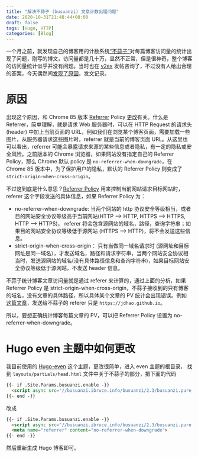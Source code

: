 ```yaml
---
title: "解决不蒜子 (busuanzi) 文章计数出错问题"
date: 2020-10-31T21:48:44+08:00
draft: false
tags: [Hugo, HTTP]
categories: [Blog]
---
```


一个月之前，就发现自己的博客用的计数系统[“不蒜子”](https://busuanzi.ibruce.info/)对每篇博客访问量的统计出现了问题，刚写的博文，访问量都是几十万，显然不正常，但是很神奇，整个博客的访问量统计似乎并没有问题。当时也在 [v2ex](https://v2ex.com/t/707052#reply7) 发帖咨询了，不过没有人给出合理的答案，今天偶然间[发现了原因](https://github.com/flysnow-org/maupassant-hugo/pull/121)，发文记录。

<!--more-->

# 原因

出现这个原因，和 Chrome 85 版本 [Referrer](https://en.wikipedia.org/wiki/HTTP_referer) Policy [更改](https://developers.google.com/web/updates/2020/07/referrer-policy-new-chrome-default)有关。什么是 Referrer，简单理解，就是请求 Web 服务器时，可以在 HTTP Request 的请求头 (header) 中加上当前页面的 URL，例如我们在浏览某个博客页面，需要加载一些图片，从服务器请求这些图片时，referrer 就是当前的博客页面 URL。从这里也可以看出，referrer 可能会暴露请求来源的某些信息或者隐私，有一定的隐私或安全风险。之前版本的 Chrome 浏览器，如果网站没有指定自己的 Referrer Policy，那么 Chrome 默认 policy 是 `no-referrer-when-downgrade`，在 Chrome 85 版本中，为了保护用户的隐私，默认的 Referrer Policy 则变成了 `strict-origin-when-cross-origin`。

不过这到底是什么意思？[Referrer Policy](https://developer.mozilla.org/en-US/docs/Web/HTTP/Headers/Referrer-Policy) 用来控制当前网站请求目标网站时， referer 这个字段发送的具体信息，如果 Referrer Policy 为：

+ no-referrer-when-downgrade: 当两个网站的 http 协议安全等级相当，或者目的网站安全协议等级高于当前网站(HTTP --> HTTP, HTTPS --> HTTPS, HTTP --> HTTPS)， referer 将会包含源网站的域名，路径，查询字符串；如果目的网站安全协议等级低于源网站 (HTTPS --> HTTP)，将不会发送这些信息。
+ strict-origin-when-cross-origin： 只有当做同一域名请求时 (源网址和目标网址是同一域名），才发送域名，路径和请求字符串，当两个网站安全协议相当时，发送源网站的域名(没有具体路径信息和查询字符串)，如果目标网站安全协议等级低于源网站，不发送 header 信息。

不蒜子统计博客文章访问量就是通过 referer 来计算的，通过上面的分析，如果 Referrer Policy 是 strict-origin-when-cross-origin，不蒜子接收到的只有博客的域名，没有文章的具体路径，所以具体某个文章的 PV 统计会出现错误。例如 [这篇文章](https://jdhao.github.io/2020/10/30/cn_yang_interview/)，发送给不蒜子的 referer 只是 `https://jdhao.github.io`。

所以，要想正确统计博客每篇文章的 PV，可以把 Referrer Policy 设置为 no-referrer-when-downgrade。

# Hugo even 主题中如何更改

我目前使用的 [Hugo-even](https://github.com/olOwOlo/hugo-theme-even) 这个主题，更改很简单，进入 even 主题的根目录， 找到 `layouts/partials/head.html` 文件中关于不蒜子的部分，把下面的代码

```html
{{- if .Site.Params.busuanzi.enable -}}
  <script async src="//busuanzi.ibruce.info/busuanzi/2.3/busuanzi.pure.mini.js"></script>
{{- end -}}
```

改成

```html
{{- if .Site.Params.busuanzi.enable -}}
  <script async src="//busuanzi.ibruce.info/busuanzi/2.3/busuanzi.pure.mini.js"></script>
  <meta name="referrer" content="no-referrer-when-downgrade">
{{- end -}}
```

然后重新生成 Hugo 博客即可。
